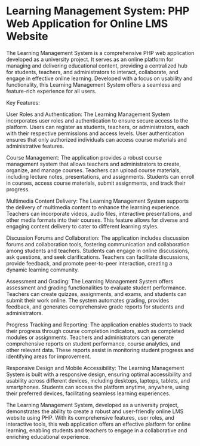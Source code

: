 # Learning Management System: PHP Web Application for Online LMS Website

The Learning Management System is a comprehensive PHP web application developed as a university project. It serves as an online platform for managing and delivering educational content, providing a centralized hub for students, teachers, and administrators to interact, collaborate, and engage in effective online learning. Developed with a focus on usability and functionality, this Learning Management System offers a seamless and feature-rich experience for all users.

Key Features:

User Roles and Authentication: The Learning Management System incorporates user roles and authentication to ensure secure access to the platform. Users can register as students, teachers, or administrators, each with their respective permissions and access levels. User authentication ensures that only authorized individuals can access course materials and administrative features.

Course Management: The application provides a robust course management system that allows teachers and administrators to create, organize, and manage courses. Teachers can upload course materials, including lecture notes, presentations, and assignments. Students can enroll in courses, access course materials, submit assignments, and track their progress.

Multimedia Content Delivery: The Learning Management System supports the delivery of multimedia content to enhance the learning experience. Teachers can incorporate videos, audio files, interactive presentations, and other media formats into their courses. This feature allows for diverse and engaging content delivery to cater to different learning styles.

Discussion Forums and Collaboration: The application includes discussion forums and collaboration tools, fostering communication and collaboration among students and teachers. Students can engage in online discussions, ask questions, and seek clarifications. Teachers can facilitate discussions, provide feedback, and promote peer-to-peer interaction, creating a dynamic learning community.

Assessment and Grading: The Learning Management System offers assessment and grading functionalities to evaluate student performance. Teachers can create quizzes, assignments, and exams, and students can submit their work online. The system automates grading, provides feedback, and generates comprehensive grade reports for students and administrators.

Progress Tracking and Reporting: The application enables students to track their progress through course completion indicators, such as completed modules or assignments. Teachers and administrators can generate comprehensive reports on student performance, course analytics, and other relevant data. These reports assist in monitoring student progress and identifying areas for improvement.

Responsive Design and Mobile Accessibility: The Learning Management System is built with a responsive design, ensuring optimal accessibility and usability across different devices, including desktops, laptops, tablets, and smartphones. Students can access the platform anytime, anywhere, using their preferred devices, facilitating seamless learning experiences.

The Learning Management System, developed as a university project, demonstrates the ability to create a robust and user-friendly online LMS website using PHP. With its comprehensive features, user roles, and interactive tools, this web application offers an effective platform for online learning, enabling students and teachers to engage in a collaborative and enriching educational experience.
